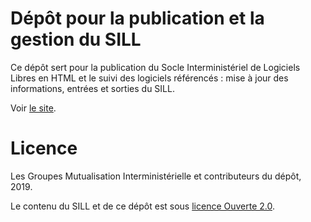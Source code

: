 # Dépôt pour la publication et la gestion du SILL

Ce dépôt sert pour la publication du Socle Interministériel de Logiciels Libres en HTML et le suivi des logiciels référencés : mise à jour des informations, entrées et sorties du SILL.

Voir [le site](https://disic.github.io/sill/).

# Licence

Les Groupes Mutualisation Interministérielle et contributeurs du dépôt, 2019.

Le contenu du SILL et de ce dépôt est sous [licence Ouverte 2.0](LICENCE.md).
